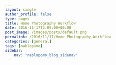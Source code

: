 ```yaml
---
layout: single
author_profile: false
type: pages
title: Home Photography Workflow
date: 2016-11-17T2:09:00+00:00
post_image: /images/posts/default.png
permalink: /2016/11/17/Home-Photography-Workflow
categories: [general]
tags: [nablopomo]
sidebar:
    nav: "nablopomo_blog_sidenav"
---
```




